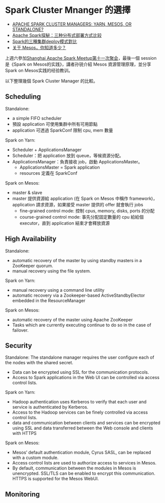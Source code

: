 # Spark Cluster Mnanger 的選擇

- [APACHE SPARK CLUSTER MANAGERS: YARN, MESOS, OR STANDALONE?](http://www.agildata.com/apache-spark-cluster-managers-yarn-mesos-or-standalone/)
- [Apache Spark探秘：三种分布式部署方式比较](http://dongxicheng.org/framework-on-yarn/apache-spark-comparing-three-deploying-ways/)
- [Spark的三種集群deploy模式對比](https://read01.com/DzOPN5.html)
- [关于 Mesos，你知道多少？](http://blog.dataman-inc.com/guan-yu-mesosni-zhi-dao-duo-shao/)

上週六參加[Shanghai Apache Spark Meetup第十一次聚会](http://huiyi.csdn.net/activity/closed?project_id=3320)，最後一個 session 是《Spark on Mesos的实践》，講者孙锐介紹 Mesos 資源管理原理，並分享Spark on Mesos实践的经验教训。

以下整理幾個 Spark Cluster Manager 的比較。

## Scheduling

Standalone:
- a simple FIFO scheduler
- 預設 application 可使用集群中所有可用節點
- application 可透過 SparkConf 限制 cpu, mem 數量

Spark on Yarn:
- Scheduler + ApplicationsManager
- Scheduler：把 application 放到 queue，等候資源分配。
- ApplicationsManager：負責接收 job，啟動 ApplicationsMaster。
  - ApplicationsMaster = Spark application
  - resources 定義在 SparkConf

Spark on Mesos:
- master & slave
- master 提供資源給 application (在 Spark on Mesos 中稱作 framework)，application 請求資源，如果接受 master 提供的 offer 就會執行 jobs
  - fine-grained control mode: 控制 cpus, memory, disks, ports 的分配
  - course-grained control mode: 事先分配固定數量的 cpu 給給個 executor，直到 application 結束才會釋放資源

## High Availability

Standalone:
- automatic recovery of the master by using standby masters in a ZooKeeper quorum.
- manual recovery using the file system.

Spark on Yarn:
- manual recovery using a command line utility 
- automatic recovery via a Zookeeper-based ActiveStandbyElector embedded in the ResourceManager

Spark on Mesos:
- automatic recovery of the master using Apache ZooKeeper
- Tasks which are currently executing continue to do so in the case of failover.

## Security

Standalone:
The standalone manager requires the user configure each of the nodes with the shared secret. 
- Data can be encrypted using SSL for the communication protocols.
- Access to Spark applications in the Web UI can be controlled via access control lists.

Spark on Yarn:
- Hadoop authentication uses Kerberos to verify that each user and service is authenticated by Kerberos.
- Access to the Hadoop services can be finely controlled via access control lists.
- data and communication between clients and services can be encrypted using SSL and data transferred between the Web console and clients with HTTPS

Spark on Mesos:
- Mesos’ default authentication module, Cyrus SASL, can be replaced with a custom module. 
- Access control lists are used to authorize access to services in Mesos.
- By default, communication between the modules in Mesos is unencrypted. SSL/TLS can be enabled to encrypt this communication. HTTPS is supported for the Mesos WebUI.

## Monitoring
